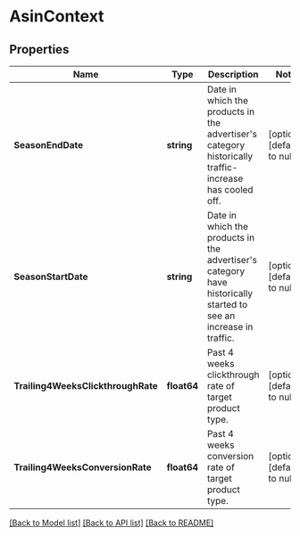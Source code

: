 # AsinContext

## Properties
Name | Type | Description | Notes
------------ | ------------- | ------------- | -------------
**SeasonEndDate** | **string** | Date in which the products in the advertiser&#x27;s category historically traffic-increase has cooled off. | [optional] [default to null]
**SeasonStartDate** | **string** | Date in which the products in the advertiser&#x27;s category have historically started to see an increase in traffic. | [optional] [default to null]
**Trailing4WeeksClickthroughRate** | **float64** | Past 4 weeks clickthrough rate of target product type. | [optional] [default to null]
**Trailing4WeeksConversionRate** | **float64** | Past 4 weeks conversion rate of target product type. | [optional] [default to null]

[[Back to Model list]](../README.md#documentation-for-models) [[Back to API list]](../README.md#documentation-for-api-endpoints) [[Back to README]](../README.md)

